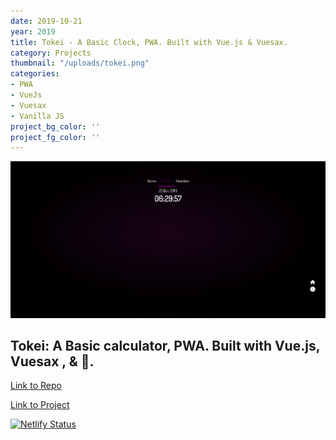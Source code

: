 ```yaml
---
date: 2019-10-21
year: 2019
title: Tokei - A Basic Clock, PWA. Built with Vue.js & Vuesax. 
category: Projects
thumbnail: "/uploads/tokei.png"
categories:
- PWA
- VueJs
- Vuesax
- Vanilla JS
project_bg_color: ''
project_fg_color: ''
---
```



![...](/uploads/tokei.png)  


Tokei: A Basic calculator, PWA. Built with Vue.js, Vuesax , & 💜.  
---
[Link to Repo](https://github.com/SourceAura/Tokei) 

[Link to Project](https://tokei.netlify.com) 

[![Netlify Status](https://api.netlify.com/api/v1/badges/237cf08f-b1e8-4789-843e-89a0a3506ca3/deploy-status)](https://app.netlify.com/sites/tokei/deploys)

